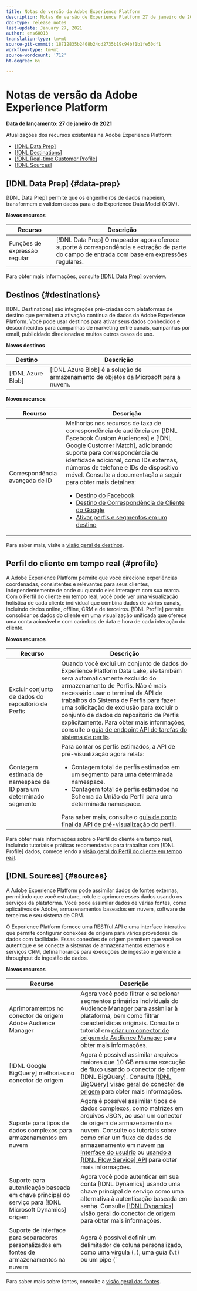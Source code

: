```yaml
---
title: Notas de versão da Adobe Experience Platform
description: Notas de versão de Experience Platform 27 de janeiro de 2021
doc-type: release notes
last-update: January 27, 2021
author: ens60013
translation-type: tm+mt
source-git-commit: 18712835b2408b24cd2735b19c94bf1b1fe50df1
workflow-type: tm+mt
source-wordcount: '712'
ht-degree: 6%

---
```



# Notas de versão da Adobe Experience Platform

**Data de lançamento: 27 de janeiro de 2021**

Atualizações dos recursos existentes na Adobe Experience Platform:

- [[!DNL Data Prep]](#data-prep)
- [[!DNL Destinations]](#destinations)
- [[!DNL Real-time Customer Profile]](#profile)
- [[!DNL Sources]](#sources)

## [!DNL Data Prep] {#data-prep}

[!DNL Data Prep] permite que os engenheiros de dados mapeiem, transformem e validem dados para e do Experience Data Model (XDM).

**Novos recursos**

| Recurso | Descrição |
| ------- | ----------- |
| Funções de expressão regular | [!DNL Data Prep] O mapeador agora oferece suporte à correspondência e extração de parte do campo de entrada com base em expressões regulares. |

Para obter mais informações, consulte [[!DNL Data Prep] overview](../../data-prep/home.md).

## Destinos {#destinations}

[!DNL Destinations] são integrações pré-criadas com plataformas de destino que permitem a ativação contínua de dados da Adobe Experience Platform. Você pode usar destinos para ativar seus dados conhecidos e desconhecidos para campanhas de marketing entre canais, campanhas por email, publicidade direcionada e muitos outros casos de uso.

**Novos destinos**

| Destino | Descrição |
| ----------- | ----------- |
| [!DNL Azure Blob] | [!DNL Azure Blob] é a solução de armazenamento de objetos da Microsoft para a nuvem. |

**Novos recursos**

| Recurso | Descrição |
| ------- | ----------- |
| Correspondência avançada de ID | Melhorias nos recursos de taxa de correspondência de audiência em [!DNL Facebook Custom Audiences] e [!DNL Google Customer Match], adicionando suporte para correspondência de identidade adicional, como IDs externas, números de telefone e IDs de dispositivo móvel. Consulte a documentação a seguir para obter mais detalhes: <ul><li>[Destino do Facebook](../../destinations/catalog/social/facebook.md)</li><li>[Destino de Correspondência de Cliente do Google](../../destinations/catalog/advertising/google-customer-match.md)</li><li>[Ativar perfis e segmentos em um destino](../../destinations/ui/activate-destinations.md)</li></ul> |

Para saber mais, visite a [visão geral de destinos](../../destinations/home.md).

## Perfil do cliente em tempo real {#profile}

A Adobe Experience Platform permite que você direcione experiências coordenadas, consistentes e relevantes para seus clientes, independentemente de onde ou quando eles interagem com sua marca. Com o Perfil do cliente em tempo real, você pode ver uma visualização holística de cada cliente individual que combina dados de vários canais, incluindo dados online, offline, CRM e de terceiros. [!DNL Profile] permite consolidar os dados do cliente em uma visualização unificada que oferece uma conta acionável e com carimbos de data e hora de cada interação do cliente.

**Novos recursos**

| Recurso | Descrição |
| ------- | ----------- |
| Excluir conjunto de dados do repositório de Perfis | Quando você exclui um conjunto de dados do Experience Platform Data Lake, ele também será automaticamente excluído do armazenamento de Perfis. Não é mais necessário usar o terminal da API de trabalhos do Sistema de Perfis para fazer uma solicitação de exclusão para excluir o conjunto de dados do repositório de Perfis explicitamente. Para obter mais informações, consulte o [guia de endpoint API de tarefas do sistema de perfis](../../profile/api/profile-system-jobs.md). |
| Contagem estimada de namespace de ID para um determinado segmento | Para contar os perfis estimados, a API de pré-visualização agora relata:<ul><li>Contagem total de perfis estimados em um segmento para uma determinada namespace.</li><li>Contagem total de perfis estimados no Schema da União do Perfil para uma determinada namespace.</li></ul>Para saber mais, consulte o [guia de ponto final da API de pré-visualização do perfil](../../profile/api/preview-sample-status.md). |

Para obter mais informações sobre o Perfil do cliente em tempo real, incluindo tutoriais e práticas recomendadas para trabalhar com [!DNL Profile] dados, comece lendo a [visão geral do Perfil do cliente em tempo real](../../profile/home.md).

## [!DNL Sources] {#sources}

A Adobe Experience Platform pode assimilar dados de fontes externas, permitindo que você estruture, rotule e aprimore esses dados usando os serviços da plataforma. Você pode assimilar dados de várias fontes, como aplicativos de Adobe, armazenamentos baseados em nuvem, software de terceiros e seu sistema de CRM.

O Experience Platform fornece uma RESTful API e uma interface interativa que permite configurar conexões de origem para vários provedores de dados com facilidade. Essas conexões de origem permitem que você se autentique e se conecte a sistemas de armazenamentos externos e serviços CRM, defina horários para execuções de ingestão e gerencie a throughput de ingestão de dados.

**Novos recursos**

| Recurso | Descrição |
| ------- | ----------- |
| Aprimoramentos no conector de origem Adobe Audience Manager | Agora você pode filtrar e selecionar segmentos primários individuais do Audience Manager para assimilar à plataforma, bem como filtrar características originais. Consulte o tutorial em [criar um conector de origem de Audience Manager](../../sources/tutorials/ui/create/adobe-applications/audience-manager.md) para obter mais informações. |
| [!DNL Google BigQuery] melhorias no conector de origem | Agora é possível assimilar arquivos maiores que 10 GB em uma execução de fluxo usando o conector de origem [!DNL BigQuery]. Consulte [[!DNL BigQuery] visão geral do conector de origem](../../sources/connectors/databases/bigquery.md) para obter mais informações. |
| Suporte para tipos de dados complexos para armazenamentos em nuvem | Agora é possível assimilar tipos de dados complexos, como matrizes em arquivos JSON, ao usar um conector de origem de armazenamento na nuvem. Consulte os tutoriais sobre como criar um fluxo de dados de armazenamento em nuvem [na interface do usuário](../../sources/tutorials/ui/dataflow/batch/cloud-storage.md) ou [usando a  [!DNL Flow Service] API](../../sources/tutorials/api/collect/cloud-storage.md) para obter mais informações. |
| Suporte para autenticação baseada em chave principal do serviço para [!DNL Microsoft Dynamics] origem | Agora você pode autenticar em sua conta [!DNL Dynamics] usando uma chave principal de serviço como uma alternativa à autenticação baseada em senha. Consulte [[!DNL Dynamics] visão geral do conector de origem](../../sources/connectors/crm/ms-dynamics.md) para obter mais informações. |
| Suporte de interface para separadores personalizados em fontes de armazenamentos na nuvem | Agora é possível definir um delimitador de coluna personalizado, como uma vírgula (`,`), uma guia (`\t`) ou um pipe (`|`), para coletar arquivos delimitados na interface do usuário. Consulte o tutorial em [criar um fluxo de dados com um conector de origem de armazenamento em nuvem](../../sources/tutorials/ui/dataflow/batch/cloud-storage.md) para obter mais informações |

Para saber mais sobre fontes, consulte a [visão geral das fontes](../../sources/home.md).
